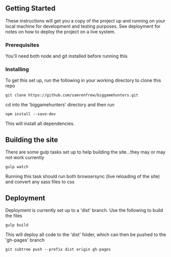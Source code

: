 ## Getting Started

These instructions will get you a copy of the project up and running on your local machine for development and testing purposes. See deployment for notes on how to deploy the project on a live system.

### Prerequisites

You'll need both node and git installed before running this

### Installing

To get this set up, run the following in your working directory to clone this repo

```
git clone https://github.com/samrenfrew/biggamehunters.git
```

cd into the 'biggamehunters' directory and then run

```
npm install --save-dev
```

This will install all dependencies.

## Building the site

There are some gulp tasks set up to help building the site...they may or may not work currently

```
gulp watch
```

Running this task should run both browsersync (live reloading of the site) and convert any sass files to css

## Deployment

Deployment is currently set up to a 'dist' branch. Use the following to build the files

```
gulp build
```

This will deploy all code to the 'dist' folder, which can then be pushed to the 'gh-pages' branch

```
git subtree push --prefix dist origin gh-pages
```
